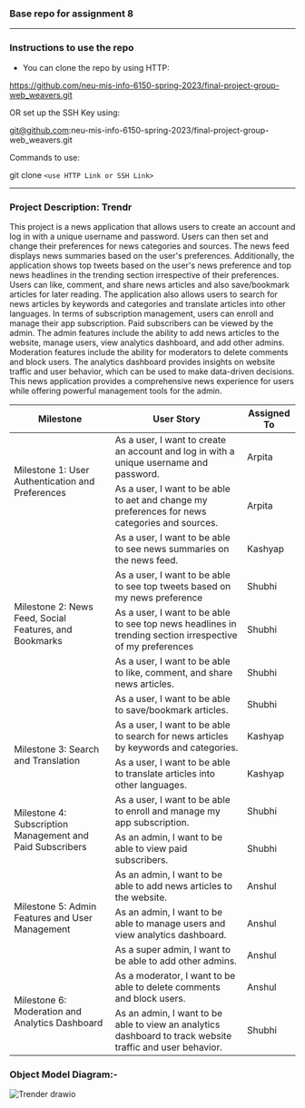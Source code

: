 
### Base repo for assignment 8
-------------------------------------------------

 ### Instructions to use the repo

- You can clone the repo by using HTTP: 

https://github.com/neu-mis-info-6150-spring-2023/final-project-group-web_weavers.git

OR set up the SSH Key using: 

git@github.com:neu-mis-info-6150-spring-2023/final-project-group-web_weavers.git

Commands to use: 

git clone `<use HTTP Link or SSH Link>`

-----------------------------------------------------

 ### Project Description: Trendr

This project is a news application that allows users to create an account and log in with a unique username and password. Users can then set and change their preferences for news categories and sources.
The news feed displays news summaries based on the user's preferences. Additionally, the application shows top tweets based on the user's news preference and top news headlines in the trending section irrespective of their preferences.
Users can like, comment, and share news articles and also save/bookmark articles for later reading. The application also allows users to search for news articles by keywords and categories and translate articles into other languages.
In terms of subscription management, users can enroll and manage their app subscription. Paid subscribers can be viewed by the admin.
The admin features include the ability to add news articles to the website, manage users, view analytics dashboard, and add other admins. Moderation features include the ability for moderators to delete comments and block users.
The analytics dashboard provides insights on website traffic and user behavior, which can be used to make data-driven decisions.
This news application provides a comprehensive news experience for users while offering powerful management tools for the admin.


<table>
  <thead>
    <tr>
      <th>Milestone</th>
      <th>User Story</th>
      <th>Assigned To</th>
    </tr>
  </thead>
  <tbody>
    <tr>
      <td rowspan="2">Milestone 1: User Authentication and Preferences</td>
      <td>As a user, I want to create an account and log in with a unique username and password.</td>
      <td>Arpita</td>
    </tr>
    <tr>
      <td>As a user, I want to be able to aet and change my preferences for news categories and sources.</td>
      <td>Arpita</td>
    </tr>
    <tr>
      <td rowspan="5">Milestone 2: News Feed, Social Features, and Bookmarks</td>
      <td>As a user, I want to be able to see news summaries on the news feed.</td>
      <td>Kashyap</td>
    </tr>
     <tr>
      <td>As a user, I want to be able to see top tweets based on my news preference</td>
      <td>Shubhi</td>
    </tr>
    <tr>
    <td>As a user, I want to be able to see top news headlines in trending section irrespective of my preferences</td>
    <td>Shubhi</td>
    </tr>
    <tr>
      <td>As a user, I want to be able to like, comment, and share news articles.</td>
      <td>Shubhi</td>
    </tr>
    <tr>
      <td>As a user, I want to be able to save/bookmark articles.</td>
      <td>Shubhi</td>
    </tr>
    <tr>
      <td rowspan="2">Milestone 3: Search and Translation</td>
      <td>As a user, I want to be able to search for news articles by keywords and categories.</td>
      <td>Kashyap</td>
    </tr>
    <tr>
      <td>As a user, I want to be able to translate articles into other languages.</td>
      <td>Kashyap</td>
    </tr>
    <tr>
      <td rowspan="2">Milestone 4: Subscription Management and Paid Subscribers</td>
      <td>As a user, I want to be able to enroll and manage my app subscription.</td>
      <td>Shubhi</td>
    </tr>
    <tr>
      <td>As an admin, I want to be able to view paid subscribers.</td>
      <td>Shubhi</td>
    </tr>
    <tr>
      <td rowspan="3">Milestone 5: Admin Features and User Management</td>
      <td>As an admin, I want to be able to add news articles to the website.</td>
      <td>Anshul</td>
    </tr>
    <tr>
      <td>As an admin, I want to be able to manage users and view analytics dashboard.</td>
      <td>Anshul</td>
    </tr>
    <tr>
      <td>As a super admin, I want to be able to add other admins.</td>
      <td>Anshul</td>
    </tr>
    <tr>
      <td rowspan="2">Milestone 6: Moderation and Analytics Dashboard</td>
      <td>As a moderator, I want to be able to delete comments and block users.</td>
      <td>Anshul</td>
    </tr>
    <tr>
      <td>As an admin, I want to be able to view an analytics dashboard to track website traffic and user behavior.</td>
      <td>Shubhi</td>
    </tr>
  </tbody>
</table>



 ### Object Model Diagram:-




![Trender drawio](https://user-images.githubusercontent.com/42668979/226991426-906ee09b-543e-4aa8-a84b-d838ccc3d5a2.png)

